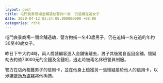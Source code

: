 ```yaml
---
layout: post
title: 屯門良景商場金舖遇劫警拘一男　仍追緝在逃女子
date: 2020-04-12 02:24:08.000000000 +08:00
categories: rthk
---
```


屯門良景商場一間金舖遇劫，警方拘捕一名40歲男子，仍在追緝一名在逃的年約30至40歲女子。

昨日下午大約4時，兩人喬裝顧客進入金舖後離去，男子其後獨自返回金舖，懷疑劫去約值73000元的金鏈及金鏈咀，逃走時被兩名休班警員制服。

警方在店內檢獲男子的信用卡，並在他身上檢獲另一張懷疑屬於他人的信用卡，以涉嫌搶劫及盜竊將他拘捕。
